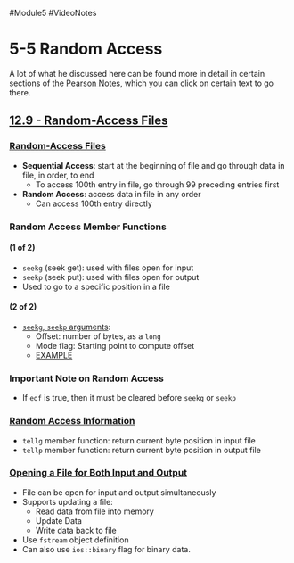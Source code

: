 #Module5 #VideoNotes 
# 5-5 Random Access
A lot of what he discussed here can be found more in detail in certain sections of the [Pearson Notes](../Pearson%20Notes), which you can click on certain text to go there.

## [12.9 - Random-Access Files](../Pearson%20Notes/12.9%20-%20Random-Access%20Files.md)
### [Random-Access Files](../Pearson%20Notes/12.9%20-%20Random-Access%20Files.md#Figure-12-8)
- **Sequential Access**: start at the beginning of file and go through data in file, in order, to end
	- To access 100th entry in file, go through 99 preceding entries first
- **Random Access**: access data in file in any order
	- Can access 100th entry directly

### Random Access Member Functions
#### (1 of 2)
- `seekg` (seek get): used with files open for input
- `seekp` (seek put): used with files open for output
- Used to go to a specific position in a file
#### (2 of 2)
- [`seekg`, `seekp` arguments](../Pearson%20Notes/12.9%20-%20Random-Access%20Files.md#The-seekp-and-seekg-Member-Functions):
	- Offset: number of bytes, as a `long`
	- Mode flag: Starting point to compute offset
	- [EXAMPLE](../Pearson%20Notes/12.9%20-%20Random-Access%20Files.md#Table-12-7)

### Important Note on Random Access
- If `eof` is true, then it must be cleared before `seekg` or `seekp`

### [Random Access Information](../Pearson%20Notes/12.9%20-%20Random-Access%20Files.md#The-tellp-and-tellg-Member-Functions)
- `tellg` member function: return current byte position in input file
- `tellp` member function: return current byte position in output file

### [Opening a File for Both Input and Output](../Pearson%20Notes/12.10%20-%20Opening%20a%20File%20for%20Both%20Input%20and%20Output.md)
- File can be open for input and output simultaneously
- Supports updating a file:
	- Read data from file into memory
	- Update Data
	- Write data back to file
- Use `fstream` object definition
- Can also use `ios::binary` flag for binary data.